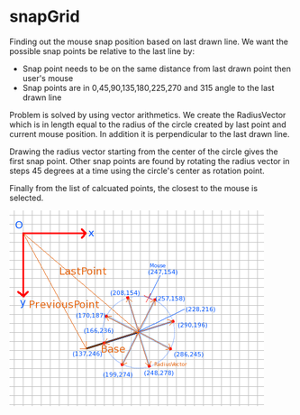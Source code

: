 snapGrid
========

Finding out the mouse snap position based on last drawn line. We want the possible snap points be relative to the last line by:
- Snap point needs to be on the same distance from last drawn point then user's mouse
- Snap points are in 0,45,90,135,180,225,270 and 315 angle to the last drawn line

Problem is solved by using vector arithmetics. We create the RadiusVector which is in length equal to  the radius of the circle created by last point and current mouse position. In addition it is perpendicular to the  last drawn line. 

Drawing the radius vector starting from the center of the circle gives the first snap point. Other snap points are found by rotating the radius vector in steps 45 degrees at a time using the circle's center as rotation point.

Finally from the list of calcuated points, the closest to the mouse is selected.

![Alt text](/snapGrid.png?raw=true "Optional Title")



